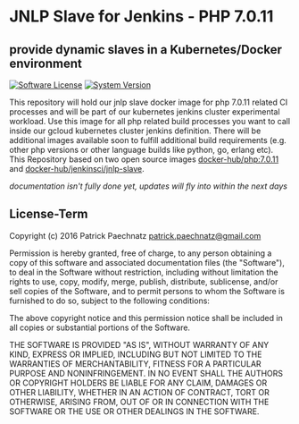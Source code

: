 # JNLP Slave for Jenkins - PHP 7.0.11
## provide dynamic slaves in a Kubernetes/Docker environment

[![Software License](https://img.shields.io/badge/license-MIT-brightgreen.svg)](LICENSE)
[![System Version](https://img.shields.io/badge/version-0.9.5-blue.svg)](VERSION)

This repository will hold our jnlp slave docker image for php 7.0.11 related CI processes and will be part of our kubernetes jenkins cluster experimental workload. Use this image for all php related build processes you want to call inside our gcloud kubernetes cluster jenkins definition.
There will be additional images available soon to fulfill additional build requirements (e.g. other php versions or other language builds like python, go, erlang etc). This Repository based on two open source images [docker-hub/php:7.0.11](https://hub.docker.com/_/php/) and [docker-hub/jenkinsci/jnlp-slave](https://hub.docker.com/r/jenkinsci/jnlp-slave/).

*documentation isn't fully done yet, updates will fly into within the next days*

## License-Term

Copyright (c) 2016 Patrick Paechnatz <patrick.paechnatz@gmail.com>
                                                                           
Permission is hereby granted,  free of charge,  to any  person obtaining a 
copy of this software and associated documentation files (the "Software"),
to deal in the Software without restriction,  including without limitation
the rights to use,  copy, modify, merge, publish,  distribute, sublicense,
and/or sell copies  of the  Software,  and to permit  persons to whom  the
Software is furnished to do so, subject to the following conditions:       
                                                                           
The above copyright notice and this permission notice shall be included in 
all copies or substantial portions of the Software.
                                                                           
THE SOFTWARE IS PROVIDED "AS IS", WITHOUT WARRANTY OF ANY KIND, EXPRESS OR IMPLIED, INCLUDING  BUT NOT  LIMITED TO THE WARRANTIES OF MERCHANTABILITY, FITNESS FOR A PARTICULAR  PURPOSE AND  NONINFRINGEMENT.  IN NO EVENT SHALL THE AUTHORS OR COPYRIGHT HOLDERS BE LIABLE FOR ANY CLAIM, DAMAGES OR OTHER LIABILITY,  WHETHER IN AN ACTION OF CONTRACT,  TORT OR OTHERWISE,  ARISING
FROM,  OUT OF  OR IN CONNECTION  WITH THE  SOFTWARE  OR THE  USE OR  OTHER DEALINGS IN THE SOFTWARE.